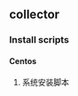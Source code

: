 ## collector

### Install scripts

#### Centos

1. 系统安装脚本

[install_centos]: D:\useful_shell_script



